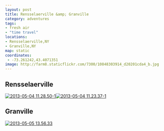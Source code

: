 ```yaml
---
layout: post
title: Rensselaerville &amp; Granville
category: adventures
tags:
- fresh air
- "time travel"
locations: 
- Rensselaerville,NY
- Granville,NY
map: static
coordinates:
 - -73.261242,43.4071351
image: http://farm8.staticflickr.com/7300/10848303914_d20201cda4_b.jpg
---
```


## Rensselaerville

<div class="photos">
<a href="http://www.flickr.com/photos/katydecorah/10848217696/" title="2013-05-04 11.28.50-1 by katydecorah, on Flickr"><img src="http://farm3.staticflickr.com/2838/10848217696_e501175023_b.jpg" class="img-wide" alt="2013-05-04 11.28.50-1"></a><a href="http://www.flickr.com/photos/katydecorah/10848303914/" title="2013-05-04 11.23.37-1 by katydecorah, on Flickr"><img src="http://farm8.staticflickr.com/7300/10848303914_d20201cda4_b.jpg" class="img-tall" alt="2013-05-04 11.23.37-1"></a>
</div>

## Granville

<div class="photos">
<a href="http://www.flickr.com/photos/katydecorah/10848219716/" title="2013-05-05 13.56.33 by katydecorah, on Flickr"><img src="http://farm4.staticflickr.com/3723/10848219716_1a72383007_b.jpg" alt="2013-05-05 13.56.33"></a>
</div>